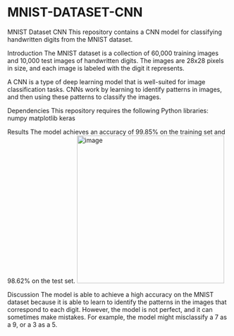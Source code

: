 # MNIST-DATASET-CNN
MNIST Dataset CNN
This repository contains a CNN model for classifying handwritten digits from the MNIST dataset.

Introduction
The MNIST dataset is a collection of 60,000 training images and 10,000 test images of handwritten digits. The images are 28x28 pixels in size, and each image is labeled with the digit it represents.

A CNN is a type of deep learning model that is well-suited for image classification tasks. CNNs work by learning to identify patterns in images, and then using these patterns to classify the images.

Dependencies
This repository requires the following Python libraries:
numpy
matplotlib
keras

Results
The model achieves an accuracy of 99.85% on the training set and 98.62% on the test set.
<img width="334" alt="image" src="https://github.com/SONERIKHI/MNIST-DATASET-CNN/assets/112720079/7b6c5baf-1d11-47bc-aa59-dde1d49cff65">


Discussion
The model is able to achieve a high accuracy on the MNIST dataset because it is able to learn to identify the patterns in the images that correspond to each digit. However, the model is not perfect, and it can sometimes make mistakes. For example, the model might misclassify a 7 as a 9, or a 3 as a 5.
